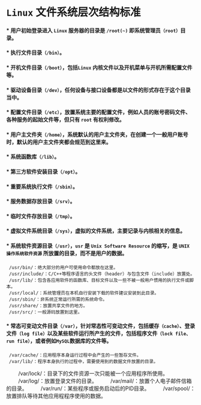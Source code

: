 
# `Linux` 文件系统层次结构标准
#### * 用户初始登录进入 `Linux` 服务器的目录是 `/root(~)` 即系统管理员`（root）`目录。
#### * 执行文件目录`（/bin）`。
#### * 开机文件目录`（/boot）`，包括`Linux` 内核文件以及开机菜单与开机所需配置文件等。
#### * 驱动设备目录`（/dev）`，任何设备与接口设备都是以文件的形式存在于这个目录当中。
#### * 配置文件目录`（/etc）`，放置系统主要的配置文件，例如人员的账号密码文件、各种服务的起始文件等，但只有 `root` 有权利修改。
#### * 用户主文件夹`（/home）`，系统默认的用户主文件夹，在创建一个一般用户账号时，默认的用户主文件夹都会规范到这里来。
#### * 系统函数库`（/lib）`。
#### * 第三方软件安装目录`（/opt）`。
#### * 重要系统执行文件`（/sbin）`。
#### * 服务数据存放目录`（/srv）`。
#### * 临时文件存放目录`（/tmp）`。
#### * 虚拟文件系统目录`（/sys）`，虚拟的文件系统，主要记录与内核相关的信息。
#### * 系统软件资源目录`（/usr）`，`usr` 是 `Unix Software Resource` 的缩写，是 `UNIX 操作系统软件资源` 所放置的目录，而不是用户的数据。
     /usr/bin/：绝大部分的用户可使用命令都放在这里。
     /usr/include/：C/C++等程序语言的头文件（header）与包含文件（include）放置处。
     /usr/lib/：包含各应用软件的函数库、目标文件以及一些不被一般用户惯用的执行文件或脚本。
     /usr/local/：系统管理员在本机自行安装下载的软件建议安装到此目录。
     /usr/sbin/：非系统正常运行所需的系统命令。
     /usr/share/：放置共享文件的地方。
     /usr/src/：一般源码放置到这里。
#### * 常态可变动文件目录`（/var）`，针对常态性可变动文件，包括缓存`（cache）`、登录文件`（log file）`以及某些软件运行所产生的文件，包括程序文件`（lock file、run file）`，或者例如`MySQL`数据库的文件等。
     /var/cache/：应用程序本身运行过程中会产生的一些暂存文件。
     /var/lib/：程序本身执行的过程中，需要使用到的数据文件放置的目录。
　　 /var/lock/：目录下的文件资源一次只能被一个应用程序所使用。
　　 /var/log/：放置登录文件的目录。
　　 /var/mail/：放置个人电子邮件信箱的目录。
　　 /var/run/：某些程序或服务启动后的PID目录。
　　 /var/spool/：放置排队等待其他应用程程序使用的数据。
